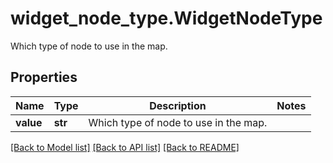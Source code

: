 # widget_node_type.WidgetNodeType

Which type of node to use in the map.
## Properties
Name | Type | Description | Notes
------------ | ------------- | ------------- | -------------
**value** | **str** | Which type of node to use in the map. | 

[[Back to Model list]](README.md#documentation-for-models) [[Back to API list]](README.md#documentation-for-api-endpoints) [[Back to README]](README.md)


